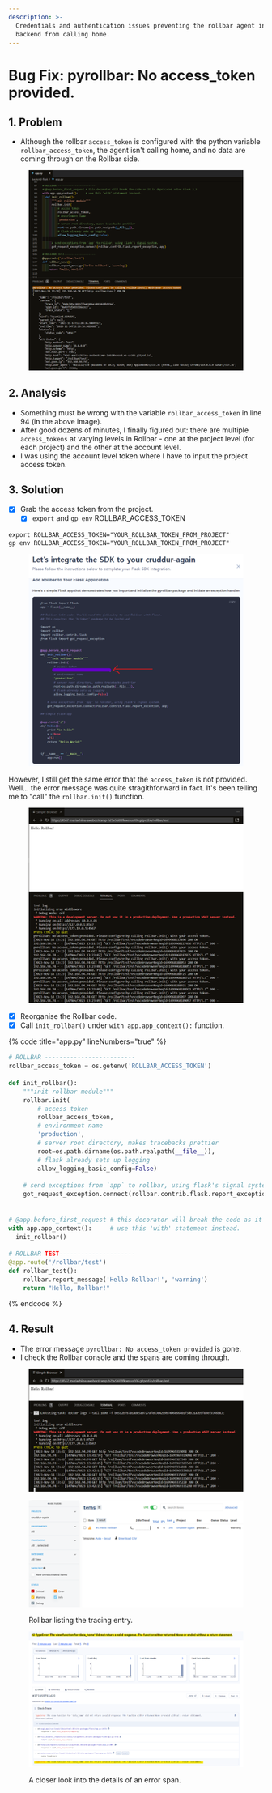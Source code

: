 ```yaml
---
description: >-
  Credentials and authentication issues preventing the rollbar agent in our
  backend from calling home.
---
```


# Bug Fix: pyrollbar: No access\_token provided.

## 1. Problem

* Although the rollbar `access_token` is configured with the python variable `rollbar_access_token`, the agent isn't calling home, and no data are coming through on the Rollbar side.

<div data-full-width="true">

<figure><img src="../../.gitbook/assets/image (10).png" alt=""><figcaption></figcaption></figure>

</div>

## 2. Analysis

* Something must be wrong with the variable `rollbar_access_token` in line 94 (in the above image).&#x20;
* After good dozens of minutes, I finally figured out: there are multiple `access_tokens` at varying levels in Rollbar - one at the project level (for each project) and the other at the account level.&#x20;
* I was using the account level token where I have to input the project access token.

## 3. Solution

* [x] Grab the access token from the project.&#x20;
  * [x] `export` and `gp env` ROLLBAR\_ACCESS\_TOKEN

```
export ROLLBAR_ACCESS_TOKEN="YOUR_ROLLBAR_TOKEN_FROM_PROJECT"
gp env ROLLBAR_ACCESS_TOKEN="YOUR_ROLLBAR_TOKEN_FROM_PROJECT"
```

<figure><img src="../../.gitbook/assets/image (11).png" alt=""><figcaption></figcaption></figure>

However, I still get the same error that the `access_token` is not provided. Well... the error message was quite stragithforward in fact. It's been telling me to "call" the `rollbar.init()` function.

<figure><img src="../../.gitbook/assets/image (13).png" alt=""><figcaption></figcaption></figure>

* [x] Reorganise the Rollbar code.
* [x] Call `init_rollbar()` under `with app.app_context():` function.

{% code title="app.py" lineNumbers="true" %}
```python
# ROLLBAR -------------------------
rollbar_access_token = os.getenv('ROLLBAR_ACCESS_TOKEN')

def init_rollbar():
    """init rollbar module"""
    rollbar.init(
        # access token
        rollbar_access_token,
        # environment name
        'production',
        # server root directory, makes tracebacks prettier
        root=os.path.dirname(os.path.realpath(__file__)),
        # flask already sets up logging
        allow_logging_basic_config=False)

    # send exceptions from `app` to rollbar, using flask's signal system.
    got_request_exception.connect(rollbar.contrib.flask.report_exception, app)


# @app.before_first_request # this decorator will break the code as it is depricated after Flask 2.2 
with app.app_context():     # use this 'with' statement instead. 
  init_rollbar()

# ROLLBAR TEST---------------------
@app.route('/rollbar/test')
def rollbar_test():
    rollbar.report_message('Hello Rollbar!', 'warning')
    return "Hello, Rollbar!"

```
{% endcode %}

## 4. Result

* The error message `pyrollbar: No access_token provided` is gone.&#x20;
* I check the Rollbar console and the spans are coming through.

<figure><img src="../../.gitbook/assets/image (14).png" alt=""><figcaption></figcaption></figure>

<figure><img src="../../.gitbook/assets/image (15).png" alt=""><figcaption><p>Rollbar listing the tracing entry.</p></figcaption></figure>

<figure><img src="../../.gitbook/assets/image (16).png" alt=""><figcaption><p>A closer look into the details of an error span.</p></figcaption></figure>
